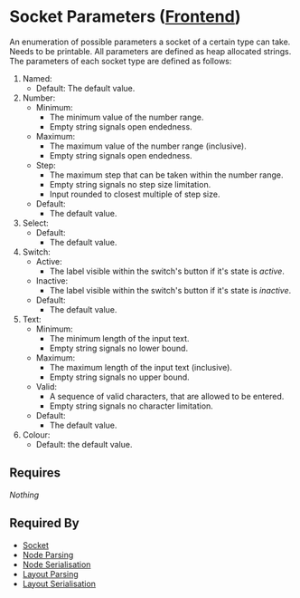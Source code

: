 # Socket Parameters ([Frontend](../frontend.md))

An enumeration of possible parameters a socket of a certain type can take. Needs to be printable. All parameters are defined as heap allocated strings. The parameters of each socket type are defined as follows:

1. Named:
    - Default: The default value.
2. Number:
    - Minimum:
        - The minimum value of the number range.
        - Empty string signals open endedness.
    - Maximum:
        - The maximum value of the number range (inclusive).
        - Empty string signals open endedness.
    - Step:
        - The maximum step that can be taken within the number range.
        - Empty string signals no step size limitation.
        - Input rounded to closest multiple of step size.
    - Default:
        - The default value.
3. Select:
    - Default:
        - The default value.
4. Switch:
    - Active:
        - The label visible within the switch's button if it's state is *active*.
    - Inactive:
        - The label visible within the switch's button if it's state is *inactive*.
    - Default:
        - The default value.
5. Text:
    - Minimum:
        - The minimum length of the input text.
        - Empty string signals no lower bound.
    - Maximum:
        - The maximum length of the input text (inclusive).
        - Empty string signals no upper bound.
    - Valid:
        - A sequence of valid characters, that are allowed to be entered.
        - Empty string signals no character limitation.
    - Default:
        - The default value.
6. Colour:
    - Default: the default value.

## Requires

*Nothing*

## Required By

- [Socket](./socket.md)
- [Node Parsing](../../node_file_format/parsing.md)
- [Node Serialisation](../../node_file_format/serialisation.md)
- [Layout Parsing](../../layout_file_format/parsing.md)
- [Layout Serialisation](../../layout_file_format/serialisation.md)
